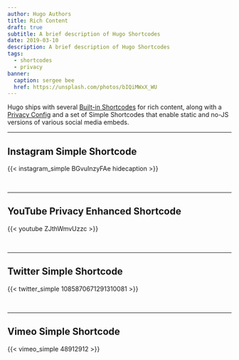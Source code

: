 ```yaml
---
author: Hugo Authors
title: Rich Content
draft: true
subtitle: A brief description of Hugo Shortcodes
date: 2019-03-10
description: A brief description of Hugo Shortcodes
tags:
  - shortcodes
  - privacy
banner:
  caption: sergee bee
  href: https://unsplash.com/photos/bIQiMWxX_WU
---
```


Hugo ships with several [Built-in Shortcodes](https://gohugo.io/content-management/shortcodes/#use-hugo-s-built-in-shortcodes) for rich content, along with a [Privacy Config](https://gohugo.io/about/hugo-and-gdpr/) and a set of Simple Shortcodes that enable static and no-JS versions of various social media embeds.
<!--more-->
---

## Instagram Simple Shortcode

{{< instagram_simple BGvuInzyFAe hidecaption >}}

<br>

---

## YouTube Privacy Enhanced Shortcode

{{< youtube ZJthWmvUzzc >}}

<br>

---

## Twitter Simple Shortcode

{{< twitter_simple 1085870671291310081 >}}

<br>

---

## Vimeo Simple Shortcode

{{< vimeo_simple 48912912 >}}
